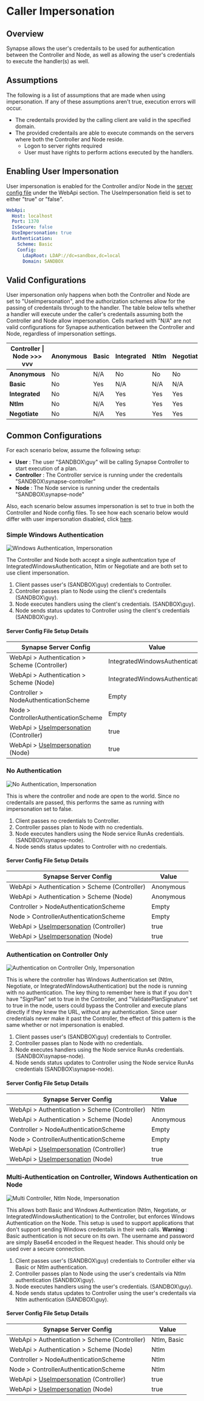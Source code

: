 # Caller Impersonation

## Overview

Synapse allows the user's credentails to be used for authentication between the Controller and Node, as well as allowing the user's credentials to execute the handler(s) as well.

## Assumptions

The following is a list of assumptions that are made when using impersonation.  If any of these assumptions aren't true, execution errors will occur.

- The credentails provided by the calling client are valid in the specified domain.
- The provided credentails are able to execute commands on the servers where both the Controller and Node reside.
    - Logon to server rights required
    - User must have rights to perform actions executed by the handlers.

## Enabling User Impersonation

User impersonation is enabled for the Controller and/or Node in the [server config file](/run/setup#configuration) under the WebApi section.  The UseImpersonation field is set to either "true" or "false".

````yaml
WebApi:
  Host: localhost
  Port: 1370
  IsSecure: false
  UseImpersonation: true
  Authentication:
    Scheme: Basic
    Config: 
      LdapRoot: LDAP://dc=sandbox,dc=local
      Domain: SANDBOX
````

## Valid Configurations

User impersonation only happens when both the Controller and Node are set to "UseImpersonation", and the authorization schemes allow for the passing of credentails through to the handler.  The table below tells whether a handler will execute under the caller's credentails assuming both the Controller and Node allow impersonation.  Cells marked with "N/A" are not valid configurations for Synapse authentication between the Controller and Node, regardless of impersonation settings.

|Controller \| Node >>><br/>  vvv|Anonymous|Basic|Integrated|Ntlm|Negotiate
|------------------------------|---------|-----|----------|----|---------
|**Anonymous**|No|N/A|No|No|No
|**Basic**|No|Yes|N/A|N/A|N/A
|**Integrated**|No|N/A|Yes|Yes|Yes
|**Ntlm**|No|N/A|Yes|Yes|Yes
|**Negotiate**|No|N/A|Yes|Yes|Yes



## Common Configurations

For each scenario below, assume the following setup:

* **User** : The user "SANDBOX\guy" will be calling Synapse Controller to start execution of a plan.
* **Controller** : The Controller service is running under the credentails "SANDBOX\synapse-controller"
* **Node** : The Node service is running under the credentails "SANDBOX\synapse-node"

Also, each scenario below assumes impersonation is set to true in both the Controller and Node config files.  To see how each scenario below would differ with user impersonation disabled, click [here](/run/setup/authentication#common-configurations).

### Simple Windows Authentication

![Windows Authentication, Impersonation](/img/syn_auth_windows_imp.png "Simple Windows Authentication With Impersonation")

The Controller and Node both accept a single authentcation type of IntegratedWindowsAuthentication, Ntlm or Negotiate and are both set to use client impersonation.

1. Client passes user's (SANDBOX\guy) credentials to Controller.
2. Controller passes plan to Node using the client's credentails (SANDBOX\guy).
3. Node executes handlers using the client's credentials. (SANDBOX\guy).
4. Node sends status updates to Controller using the client's credentials (SANDBOX\guy).

#### Server Config File Setup Details

|Synapse Server Config|Value
|---------------------|-----
|WebApi > Authentication > Scheme (Controller)|IntegratedWindowsAuthentication
|WebApi > Authentication > Scheme (Node)|IntegratedWindowsAuthentication
|Controller > NodeAuthenticationScheme|Empty
|Node > ControllerAuthenticationScheme|Empty
|WebApi > [UseImpersonation](/run/setup/impersonation) (Controller)|true
|WebApi > [UseImpersonation](/run/setup/impersonation) (Node)|true

### No Authentication

![No Authentication, Impersonation](/img/syn_auth_anonymous_imp.png "No Authentication, Impersonation")

This is where the controller and node are open to the world.  Since no credentails are passed, this performs the same as running with impersonation set to false.

1. Client passes no credentials to Controller.
2. Controller passes plan to Node with no credentials.
3. Node executes handlers using the Node service RunAs credentials. (SANDBOX\synapse-node).
4. Node sends status updates to Controller with no credentials.

#### Server Config File Setup Details

|Synapse Server Config|Value
|---------------------|-----
|WebApi > Authentication > Scheme (Controller)|Anonymous
|WebApi > Authentication > Scheme (Node)|Anonymous
|Controller > NodeAuthenticationScheme|Empty
|Node > ControllerAuthenticationScheme|Empty
|WebApi > [UseImpersonation](/run/setup/impersonation) (Controller)|true
|WebApi > [UseImpersonation](/run/setup/impersonation) (Node)|true



### Authentication on Controller Only

![Authentication on Controller Only, Impersonation](/img/syn_auth_ntlmctrlonly_imp.png "Ntlm on Controller Only with Impersonation")

This is where the controller has Windows Authentication set (Ntlm, Negotiate, or IntegratedWindowsAuthentication) but the node is running with no authentication.  The key thing to remember here is that if you don't have "SignPlan" set to true in the Controller, and "ValidatePlanSignature" set to true in the node, users could bypass the Controller and execute plans directly if they knew the URL, without any authentication.  Since user credentials never make it past the Controller, the effect of this pattern is the same whether or not impersonation is enabled.

1. Client passes user's (SANDBOX\guy) credentials to Controller.
2. Controller passes plan to Node with no credentials.
3. Node executes handlers using the Node service RunAs credentials. (SANDBOX\synapse-node).
4. Node sends status updates to Controller using the Node service RunAs credentials (SANDBOX\synapse-node).

#### Server Config File Setup Details

|Synapse Server Config|Value
|---------------------|-----
|WebApi > Authentication > Scheme (Controller)|Ntlm
|WebApi > Authentication > Scheme (Node)|Anonymous
|Controller > NodeAuthenticationScheme|Empty
|Node > ControllerAuthenticationScheme|Empty
|WebApi > [UseImpersonation](/run/setup/impersonation) (Controller)|true
|WebApi > [UseImpersonation](/run/setup/impersonation) (Node)|true

### Multi-Authentication on Controller, Windows Authentication on Node

![Multi Controller, Ntlm Node, Impersonation](/img/syn_auth_multictrl_ntlmnode_imp.png "Multi Controller, Ntlm Node with Impersonation")

This allows both Basic and Windows Authentication (Ntlm, Negotiate, or IntegratedWindowsAuthentication) to the Controller, but enforces Windows Authentication on the Node.  This setup is used to support applications that don't support sending Windows credentails in their web calls.  **Warning** : Basic authentication is not secure on its own.  The username and password are simply Base64 encoded in the Request header.  This should only be used over a secure connection.

1. Client passes user's (SANDBOX\guy) credentials to Controller either via Basic or Ntlm authentication.
2. Controller passes plan to Node using the user's credentails via Ntlm authentication (SANDBOX\guy).
3. Node executes handlers using the user's credentials. (SANDBOX\guy).
4. Node sends status updates to Controller using the user's credentails via Ntlm authentication (SANDBOX\guy).

#### Server Config File Setup Details

|Synapse Server Config|Value
|---------------------|-----
|WebApi > Authentication > Scheme (Controller)|Ntlm, Basic
|WebApi > Authentication > Scheme (Node)|Ntlm
|Controller > NodeAuthenticationScheme|Ntlm
|Node > ControllerAuthenticationScheme|Ntlm
|WebApi > [UseImpersonation](/run/setup/impersonation) (Controller)|true
|WebApi > [UseImpersonation](/run/setup/impersonation) (Node)|true


